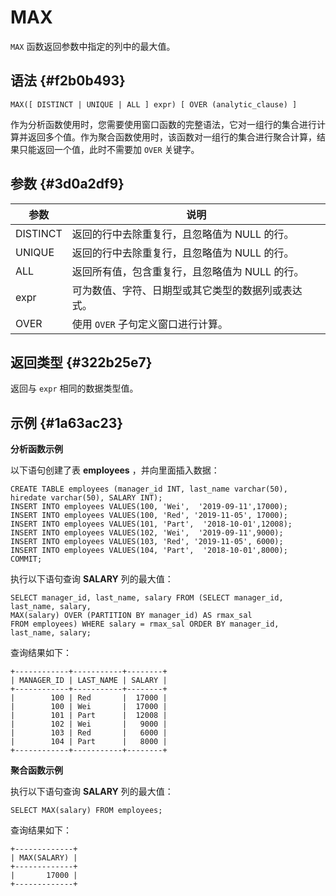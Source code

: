 MAX 
========================



`MAX` 函数返回参数中指定的列中的最大值。

语法 {#f2b0b493}
--------------

    MAX([ DISTINCT | UNIQUE | ALL ] expr) [ OVER (analytic_clause) ]



作为分析函数使用时，您需要使用窗口函数的完整语法，它对一组行的集合进行计算并返回多个值。作为聚合函数使用时，该函数对一组行的集合进行聚合计算，结果只能返回一个值，此时不需要加 `OVER` 关键字。

参数 {#3d0a2df9}
--------------



|    参数    |             说明             |
|----------|----------------------------|
| DISTINCT | 返回的行中去除重复行，且忽略值为 NULL 的行。  |
| UNIQUE   | 返回的行中去除重复行，且忽略值为 NULL 的行。  |
| ALL      | 返回所有值，包含重复行，且忽略值为 NULL 的行。 |
| expr     | 可为数值、字符、日期型或其它类型的数据列或表达式。  |
| OVER     | 使用 `OVER` 子句定义窗口进行计算。      |



返回类型 {#322b25e7}
----------------

返回与 `expr` 相同的数据类型值。

示例 {#1a63ac23}
--------------

**分析函数示例** 

以下语句创建了表 **employees** ，并向里面插入数据：

    CREATE TABLE employees (manager_id INT, last_name varchar(50), hiredate varchar(50), SALARY INT);
    INSERT INTO employees VALUES(100, 'Wei',  '2019-09-11',17000);     
    INSERT INTO employees VALUES(100, 'Red', '2019-11-05', 17000);
    INSERT INTO employees VALUES(101, 'Part',  '2018-10-01',12008); 
    INSERT INTO employees VALUES(102, 'Wei',  '2019-09-11',9000);     
    INSERT INTO employees VALUES(103, 'Red', '2019-11-05', 6000);
    INSERT INTO employees VALUES(104, 'Part',  '2018-10-01',8000); 
    COMMIT;



执行以下语句查询 **SALARY** 列的最大值：

    SELECT manager_id, last_name, salary FROM (SELECT manager_id, last_name, salary, 
    MAX(salary) OVER (PARTITION BY manager_id) AS rmax_sal
    FROM employees) WHERE salary = rmax_sal ORDER BY manager_id, last_name, salary;



查询结果如下：

    +------------+-----------+--------+
    | MANAGER_ID | LAST_NAME | SALARY |
    +------------+-----------+--------+
    |        100 | Red       |  17000 |
    |        100 | Wei       |  17000 |
    |        101 | Part      |  12008 |
    |        102 | Wei       |   9000 |
    |        103 | Red       |   6000 |
    |        104 | Part      |   8000 |
    +------------+-----------+--------+



**聚合函数示例** 

执行以下语句查询 **SALARY** 列的最大值：

    SELECT MAX(salary) FROM employees;



查询结果如下：

    +-------------+
    | MAX(SALARY) |
    +-------------+
    |       17000 |
    +-------------+


